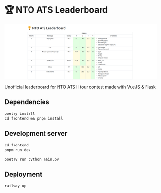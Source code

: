 # 🏆 NTO ATS Leaderboard

![Leaderboard Screenshot](nto-ats-lb.png)

Unofficial leaderboard for NTO ATS II tour contest made with VueJS & Flask

## Dependencies

```
poetry install
cd frontend && pnpm install
```

## Development server

```
cd frontend
pnpm run dev
```

```
poetry run python main.py
```

## Deployment

```
railway up
```
